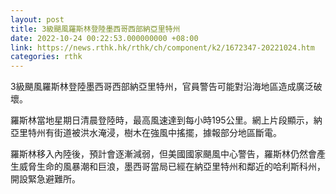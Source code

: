 ```yaml
---
layout: post
title: 3級颶風羅斯林登陸墨西哥西部納亞里特州
date: 2022-10-24 00:22:53.000000000 +08:00
link: https://news.rthk.hk/rthk/ch/component/k2/1672347-20221024.htm
categories: rthk
---
```


3級颶風羅斯林登陸墨西哥西部納亞里特州，官員警告可能對沿海地區造成廣泛破壞。

羅斯林當地星期日清晨登陸時，最高風速達到每小時195公里。網上片段顯示，納亞里特州有街道被洪水淹浸，樹木在強風中搖擺，據報部分地區斷電。

羅斯林移入內陸後，預計會逐漸減弱，但美國國家颶風中心警告，羅斯林仍然會產生威脅生命的風暴潮和巨浪，墨西哥當局已經在納亞里特州和鄰近的哈利斯科州，開設緊急避難所。
